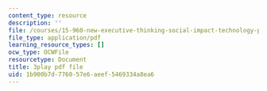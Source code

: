 ```yaml
---
content_type: resource
description: ''
file: /courses/15-960-new-executive-thinking-social-impact-technology-projects-fall-2017-spring-2018/1b900b7d776057e6aeef5469334a8ea6_YEkx5ZKWM4s.pdf
file_type: application/pdf
learning_resource_types: []
ocw_type: OCWFile
resourcetype: Document
title: 3play pdf file
uid: 1b900b7d-7760-57e6-aeef-5469334a8ea6
---
```

